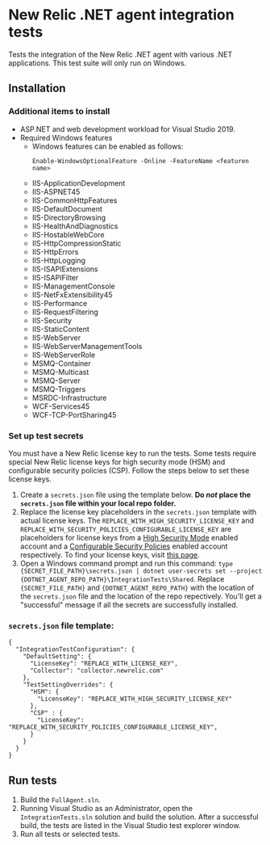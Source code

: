 # New Relic .NET agent integration tests

Tests the integration of the New Relic .NET agent with various .NET applications. This test suite will only run on Windows.

## Installation

### Additional items to install
* ASP.NET and web development workload for Visual Studio 2019.
* Required Windows features
  * Windows features can be enabled as follows:
    ```
    Enable-WindowsOptionalFeature -Online -FeatureName <featuren name>
    ```
  * IIS-ApplicationDevelopment
  * IIS-ASPNET45
  * IIS-CommonHttpFeatures
  * IIS-DefaultDocument
  * IIS-DirectoryBrowsing
  * IIS-HealthAndDiagnostics
  * IIS-HostableWebCore
  * IIS-HttpCompressionStatic
  * IIS-HttpErrors
  * IIS-HttpLogging
  * IIS-ISAPIExtensions
  * IIS-ISAPIFilter
  * IIS-ManagementConsole
  * IIS-NetFxExtensibility45
  * IIS-Performance
  * IIS-RequestFiltering
  * IIS-Security
  * IIS-StaticContent
  * IIS-WebServer
  * IIS-WebServerManagementTools
  * IIS-WebServerRole
  * MSMQ-Container
  * MSMQ-Multicast
  * MSMQ-Server
  * MSMQ-Triggers
  * MSRDC-Infrastructure
  * WCF-Services45
  * WCF-TCP-PortSharing45 

### Set up test secrets
You must have a New Relic license key to run the tests. Some tests require special New Relic license keys for high security mode (HSM) and configurable security policies (CSP). Follow the steps below to set these license keys.

1. Create a `secrets.json` file using the template below.  **Do *not* place the `secrets.json` file within your local repo folder.**
2. Replace the license key placeholders in the `secrets.json` template with actual license keys. The `REPLACE_WITH_HIGH_SECURITY_LICENSE_KEY` and `REPLACE_WITH_SECURITY_POLICIES_CONFIGURABLE_LICENSE_KEY` are placeholders for license keys from a [High Security Mode](https://docs.newrelic.com/docs/agents/manage-apm-agents/configuration/high-security-mode) enabled account and a [Configurable Security Policies](https://docs.newrelic.com/docs/agents/manage-apm-agents/configuration/enable-configurable-security-policies) enabled account respectively. To find your license keys, visit [this page](https://docs.newrelic.com/docs/accounts/install-new-relic/account-setup/license-key).
3. Open a Windows command prompt and run this command: `type {SECRET_FILE_PATH}\secrets.json | dotnet user-secrets set --project {DOTNET_AGENT_REPO_PATH}\IntegrationTests\Shared`. Replace `{SECRET_FILE_PATH}` and `{DOTNET_AGENT_REPO_PATH}` with the location of the `secrets.json` file and the location of the repo repectively. You'll get a "successful" message if all the secrets are successfully installed. 

### `secrets.json` file template:
```
{
  "IntegrationTestConfiguration": {
    "DefaultSetting": {
      "LicenseKey": "REPLACE_WITH_LICENSE_KEY",
      "Collector": "collector.newrelic.com"
    },
    "TestSettingOverrides": {
      "HSM": {
        "LicenseKey": "REPLACE_WITH_HIGH_SECURITY_LICENSE_KEY"
      },
      "CSP" : {
        "LicenseKey": "REPLACE_WITH_SECURITY_POLICIES_CONFIGURABLE_LICENSE_KEY",
      }
    }
  }
}
```

## Run tests

1. Build the `FullAgent.sln`.
2. Running Visual Studio as an Administrator, open the `IntegrationTests.sln` solution and build the solution. After a successful build, the tests are listed in the Visual Studio test explorer window.
3. Run all tests or selected tests. 
